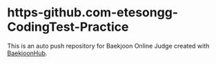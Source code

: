 # https-github.com-etesongg-CodingTest-Practice
This is an auto push repository for Baekjoon Online Judge created with [BaekjoonHub](https://github.com/BaekjoonHub/BaekjoonHub).
